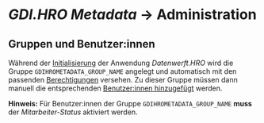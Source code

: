 # *GDI.HRO Metadata* → Administration

## Gruppen und Benutzer:innen

Während der [Initialisierung](../../README.md#initialisierung) der Anwendung *Datenwerft.HRO*
wird die Gruppe `GDIHROMETADATA_GROUP_NAME` angelegt und automatisch
mit den passenden [Berechtigungen](permissions.md) versehen.
Zu dieser Gruppe müssen dann manuell die entsprechenden
[Benutzer:innen hinzugefügt](../datenwerft/admin.md#benutzerin-hinzufügen) werden.

**Hinweis:** Für Benutzer:innen der Gruppe `GDIHROMETADATA_GROUP_NAME`
**muss** der *Mitarbeiter-Status* aktiviert werden.
